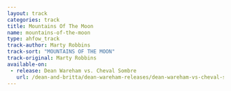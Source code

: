 ```yaml
---
layout: track
categories: track
title: Mountains Of The Moon
name: mountains-of-the-moon
type: ahfow_track
track-author: Marty Robbins
track-sort: "MOUNTAINS OF THE MOON"
track-original: Marty Robbins
available-on:
 - release: Dean Wareham vs. Cheval Sombre
   url: /dean-and-britta/dean-wareham-releases/dean-wareham-vs-cheval-sombre/
---
```

